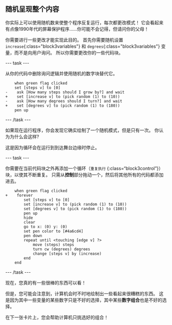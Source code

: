 ## 随机呈现整个内容

你实际上可以使用随机数来使整个程序反复运行，每次都更改模式！ 它会看起来有点像1990年代的屏幕保护程序……你可能不会记得，但请问你的父母！

你需要进行一些更改才能实现此目的。 首先你需要随机设置 `increase`{:class="block3variables"} 和 `degrees`{:class="block3variables"} 变量，而不是向用户询问。 所以你需要更改你的一些代码块。

\--- task \---

从你的代码中删除询问逻辑并使用随机的数字块替代它。

```blocks3
    when green flag clicked
    set [steps v] to [0]
-    ask [How many steps should I grow by?] and wait
+    set [increase v] to (pick random (1) to (10))
-    ask [How many degrees should I turn?] and wait
+    set [degrees v] to (pick random (1) to (180))
    pen up
```

\--- /task \---

如果现在运行程序，你会发现它确实绘制了一个随机模式，但是只有一次。 你认为为什么会这样?

这是因为循环会在运行到到达舞台边缘时停止。

\--- task \---

你需要在当前代码块之外再添加一个循环（`重复执行` {:class=“block3control”}）块，以使其不断重复。 只需从**控制**部分拖动一个，然后将其他所有的代码都添加进去。

```blocks3
    when green flag clicked
+    forever 
        set [steps v] to [0]
        set [increase v] to (pick random (1) to (10))
        set [degrees v] to (pick random (1) to (180))
        pen up
        hide
        clear
        go to x: (0) y: (0)
        set pen color to [#4a6cd4]
        pen down
        repeat until <touching [edge v] ?> 
            move (steps) steps
            turn cw (degrees) degrees
            change [steps v] by (increase)
        end
    end
```

\--- /task \---

现在，您真的有一些很棒的东西可以看！

但是，您可能会注意到，计算机会时不时地绘制出一些看起来很糟糕的东西。 这是因为其中一些变量的某些数字只是不好的选择，其中某些**数字组合**也是不好的选择。

在下一张卡片上，您会帮助计算机只挑选好的组合！